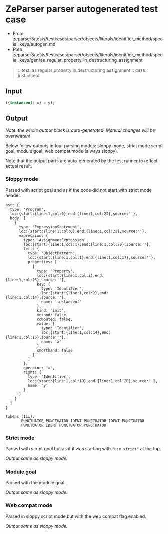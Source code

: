 # ZeParser parser autogenerated test case

- From: zeparser3/tests/testcases/parser/objects/literals/identifier_method/special_keys/autogen.md
- Path: zeparser3/tests/testcases/parser/objects/literals/identifier_method/special_keys/gen/as_regular_property_in_destructuring_assignment

> :: test: as regular property in destructuring assignment
> :: case: instanceof

## Input


`````js
({instanceof: x} = y);
`````

## Output

_Note: the whole output block is auto-generated. Manual changes will be overwritten!_

Below follow outputs in four parsing modes: sloppy mode, strict mode script goal, module goal, web compat mode (always sloppy).

Note that the output parts are auto-generated by the test runner to reflect actual result.

### Sloppy mode

Parsed with script goal and as if the code did not start with strict mode header.

`````
ast: {
  type: 'Program',
  loc:{start:{line:1,col:0},end:{line:1,col:22},source:''},
  body: [
    {
      type: 'ExpressionStatement',
      loc:{start:{line:1,col:0},end:{line:1,col:22},source:''},
      expression: {
        type: 'AssignmentExpression',
        loc:{start:{line:1,col:1},end:{line:1,col:20},source:''},
        left: {
          type: 'ObjectPattern',
          loc:{start:{line:1,col:1},end:{line:1,col:17},source:''},
          properties: [
            {
              type: 'Property',
              loc:{start:{line:1,col:2},end:{line:1,col:15},source:''},
              key: {
                type: 'Identifier',
                loc:{start:{line:1,col:2},end:{line:1,col:14},source:''},
                name: 'instanceof'
              },
              kind: 'init',
              method: false,
              computed: false,
              value: {
                type: 'Identifier',
                loc:{start:{line:1,col:14},end:{line:1,col:15},source:''},
                name: 'x'
              },
              shorthand: false
            }
          ]
        },
        operator: '=',
        right: {
          type: 'Identifier',
          loc:{start:{line:1,col:19},end:{line:1,col:20},source:''},
          name: 'y'
        }
      }
    }
  ]
}

tokens (11x):
       PUNCTUATOR PUNCTUATOR IDENT PUNCTUATOR IDENT PUNCTUATOR
       PUNCTUATOR IDENT PUNCTUATOR PUNCTUATOR
`````

### Strict mode

Parsed with script goal but as if it was starting with `"use strict"` at the top.

_Output same as sloppy mode._

### Module goal

Parsed with the module goal.

_Output same as sloppy mode._

### Web compat mode

Parsed in sloppy script mode but with the web compat flag enabled.

_Output same as sloppy mode._
